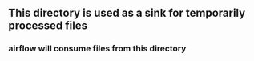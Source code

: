 ## This directory is used as a sink for temporarily processed files
### airflow will consume files from this directory